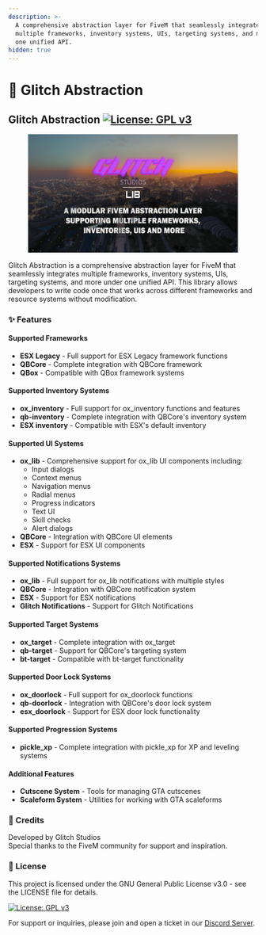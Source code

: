 ```yaml
---
description: >-
  A comprehensive abstraction layer for FiveM that seamlessly integrates
  multiple frameworks, inventory systems, UIs, targeting systems, and more under
  one unified API.
hidden: true
---
```


# 💖 Glitch Abstraction

## Glitch Abstraction  [![License: GPL v3](https://img.shields.io/badge/License-GPLv3-blue.svg)](https://www.gnu.org/licenses/gpl-3.0)

<figure><img src="../../.gitbook/assets/glitchstudiosthumbnail lib (2).png" alt=""><figcaption></figcaption></figure>

Glitch Abstraction is a comprehensive abstraction layer for FiveM that seamlessly integrates multiple frameworks, inventory systems, UIs, targeting systems, and more under one unified API. This library allows developers to write code once that works across different frameworks and resource systems without modification.

### ✨ Features

#### Supported Frameworks

* **ESX Legacy** - Full support for ESX Legacy framework functions
* **QBCore** - Complete integration with QBCore framework
* **QBox** - Compatible with QBox framework systems

#### Supported Inventory Systems

* **ox\_inventory** - Full support for ox\_inventory functions and features
* **qb-inventory** - Complete integration with QBCore's inventory system
* **ESX inventory** - Compatible with ESX's default inventory

#### Supported UI Systems

* **ox\_lib** - Comprehensive support for ox\_lib UI components including:
  * Input dialogs
  * Context menus
  * Navigation menus
  * Radial menus
  * Progress indicators
  * Text UI
  * Skill checks
  * Alert dialogs
* **QBCore** - Integration with QBCore UI elements
* **ESX** - Support for ESX UI components

#### Supported Notifications Systems

* **ox\_lib** - Full support for ox\_lib notifications with multiple styles
* **QBCore** - Integration with QBCore notification system
* **ESX** - Support for ESX notifications
* **Glitch Notifications** - Support for Glitch Notifications

#### Supported Target Systems

* **ox\_target** - Complete integration with ox\_target
* **qb-target** - Support for QBCore's targeting system
* **bt-target** - Compatible with bt-target functionality

#### Supported Door Lock Systems

* **ox\_doorlock** - Full support for ox\_doorlock functions
* **qb-doorlock** - Integration with QBCore's door lock system
* **esx\_doorlock** - Support for ESX door lock functionality

#### Supported Progression Systems

* **pickle\_xp** - Complete integration with pickle\_xp for XP and leveling systems

#### Additional Features

* **Cutscene System** - Tools for managing GTA cutscenes
* **Scaleform System** - Utilities for working with GTA scaleforms

### 📜 Credits

Developed by Glitch Studios\
Special thanks to the FiveM community for support and inspiration.

### 📄 License

This project is licensed under the GNU General Public License v3.0 - see the LICENSE file for details.

[![License: GPL v3](https://img.shields.io/badge/License-GPLv3-blue.svg)](https://www.gnu.org/licenses/gpl-3.0)

For support or inquiries, please join and open a ticket in our [Discord Server](https://discord.gg/glitchstudios).
